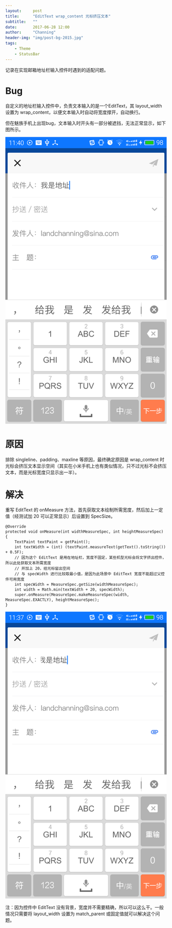 ```yaml
---
layout:     post
title:      "EditText wrap_content 光标挤压文本"
subtitle:   ""
date:       2017-06-28 12:00
author:     "Channing"
header-img: "img/post-bg-2015.jpg"
tags:
    - Theme
    - StatusBar
---
```


记录在实现邮箱地址栏输入控件时遇到的适配问题。

# Bug

自定义的地址栏输入控件中，负责文本输入的是一个EditText，其 layout_width 设置为 wrap_content，以便文本输入时自动将宽度撑开，自动换行。

但在魅族手机上出现bug，文本输入时开头有一部分被遮挡，无法正常显示，如下图所示。

![extrusion](/img/in-post/20170628/extrusion.png)

# 原因

排除 singleline、padding、maxline 等原因，最终确定原因是 wrap_content 时光标会挤压文本显示空间（其实在小米手机上也有类似情况，只不过光标不会挤压文本，而是光标宽度只显示出一半）。

# 解决

重写 EditText 的 onMeasure 方法，首先获取文本绘制所需宽度，然后加上一定值（经测试加 20 可以正常显示）后设置到 SpecSize。

```
@Override
protected void onMeasure(int widthMeasureSpec, int heightMeasureSpec) {
    TextPaint textPaint = getPaint();
    int textWidth = (int) (textPaint.measureText(getText().toString()) + 0.5F);
    // 因为这个 EditText 是用在地址栏，宽度不固定，某些机型光标会将文字挤出控件，所以此处获取文本所需宽度
    // 并加上 20，给光标留出空间
    // 与 specWidth 进行比较取最小值，是因为此场景中 EditText 宽度不能超过父控件可用宽度
    int specWidth = MeasureSpec.getSize(widthMeasureSpec);
    int width = Math.min(textWidth + 20, specWidth);
    super.onMeasure(MeasureSpec.makeMeasureSpec(width, MeasureSpec.EXACTLY), heightMeasureSpec);
}
```

![resolved](/img/in-post/20170628/resolved.png)

注：因为控件中 EditText 没有背景，宽度并不需要精确，所以可以这么干。一般情况只需要将 layout_width 设置为 match_parent 或固定值就可以解决这个问题。
